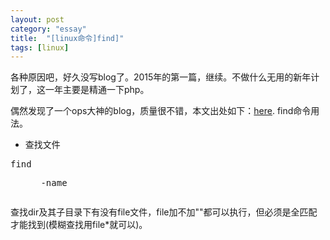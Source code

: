 ```yaml
---
layout: post
category: "essay"
title:  "[linux命令]find]"
tags: [linux]
---
```

各种原因吧，好久没写blog了。2015年的第一篇，继续。不做什么无用的新年计划了，这一年主要是精通一下php。

偶然发现了一个ops大神的blog，质量很不错，本文出处如下：[here](http://roclinux.cn/?p=18). find命令用法。

* 查找文件

<pre>find <dir> -name <file></pre>

查找dir及其子目录下有没有file文件，file加不加""都可以执行，但必须是全匹配才能找到(模糊查找用file*就可以)。